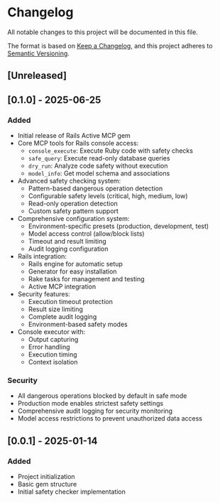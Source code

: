 # Changelog

All notable changes to this project will be documented in this file.

The format is based on [Keep a Changelog](https://keepachangelog.com/en/1.0.0/),
and this project adheres to [Semantic Versioning](https://semver.org/spec/v2.0.0.html).

## [Unreleased]

## [0.1.0] - 2025-06-25

### Added

- Initial release of Rails Active MCP gem
- Core MCP tools for Rails console access:
    - `console_execute`: Execute Ruby code with safety checks
    - `safe_query`: Execute read-only database queries
    - `dry_run`: Analyze code safety without execution
    - `model_info`: Get model schema and associations
- Advanced safety checking system:
    - Pattern-based dangerous operation detection
    - Configurable safety levels (critical, high, medium, low)
    - Read-only operation detection
    - Custom safety pattern support
- Comprehensive configuration system:
    - Environment-specific presets (production, development, test)
    - Model access control (allow/block lists)
    - Timeout and result limiting
    - Audit logging configuration
- Rails integration:
    - Rails engine for automatic setup
    - Generator for easy installation
    - Rake tasks for management and testing
    - Active MCP integration
- Security features:
    - Execution timeout protection
    - Result size limiting
    - Complete audit logging
    - Environment-based safety modes
- Console executor with:
    - Output capturing
    - Error handling
    - Execution timing
    - Context isolation

### Security

- All dangerous operations blocked by default in safe mode
- Production mode enables strictest safety settings
- Comprehensive audit logging for security monitoring
- Model access restrictions to prevent unauthorized data access

## [0.0.1] - 2025-01-14

### Added

- Project initialization
- Basic gem structure
- Initial safety checker implementation